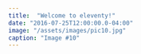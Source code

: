 ```yaml
---
title:  "Welcome to eleventy!"
date: "2016-07-25T12:00:00.0-04:00"
image: "/assets/images/pic10.jpg"
caption: "Image #10"
---
```

